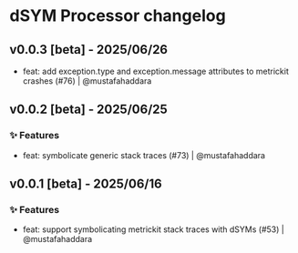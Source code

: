 # dSYM Processor changelog

## v0.0.3 [beta] - 2025/06/26
- feat: add exception.type and exception.message attributes to metrickit crashes (#76) | @mustafahaddara

## v0.0.2 [beta] - 2025/06/25
### ✨ Features
- feat: symbolicate generic stack traces (#73) | @mustafahaddara

## v0.0.1 [beta] - 2025/06/16
### ✨ Features

- feat: support symbolicating metrickit stack traces with dSYMs (#53) | @mustafahaddara
